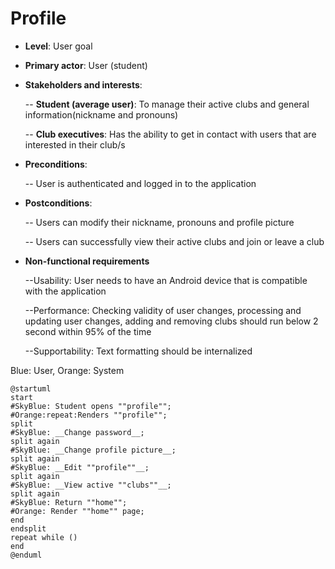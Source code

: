 # Profile

* **Level**: User goal


* **Primary actor**: User (student)


* **Stakeholders and interests**:

  -- **Student (average user)**: To manage their active clubs and general information(nickname and pronouns)

  -- **Club executives**: Has the ability to get in contact with users that are interested in their club/s


* **Preconditions**:

  -- User is authenticated and logged in to the application

* **Postconditions**:

  -- Users can modify their nickname, pronouns and profile picture

  -- Users can successfully view their active clubs and join or leave a club

* **Non-functional requirements**

  --Usability: User needs to have an Android device that is compatible with the application

  --Performance: Checking validity of user changes, processing and updating user changes, adding and removing clubs should run below 2 second within 95% of the time 

  --Supportability: Text formatting should be internalized

Blue: User, Orange: System
```plantuml
@startuml
start
#SkyBlue: Student opens ""profile"";
#Orange:repeat:Renders ""profile"";
split
#SkyBlue: __Change password__;
split again
#SkyBlue: __Change profile picture__;
split again
#SkyBlue: __Edit ""profile""__;
split again
#SkyBlue: __View active ""clubs""__;
split again
#SkyBlue: Return ""home"";
#Orange: Render ""home"" page;
end
endsplit
repeat while ()
end
@enduml
```